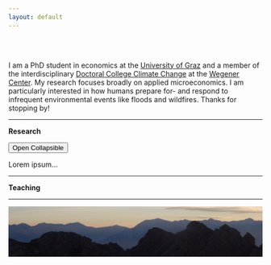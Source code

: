 ```yaml
---
layout: default
---
```


<br />
<br />

I am a PhD student in economics at the [University of Graz](https://volkswirtschaftslehre.uni-graz.at/en/) and a member of the interdisciplinary [Doctoral College Climate Change](https://dk-climate-change.uni-graz.at/en/) at the [Wegener Center](https://wegcenter.uni-graz.at/en/). My research focuses broadly on applied microeconomics. I am particularly interested in how humans prepare for- and respond to infrequent environmental events like floods and wildfires. Thanks for stopping by!

* * *

**Research**

<button class="collapsible">Open Collapsible</button>
<div class="content">
  <p>Lorem ipsum...</p>
</div>

* * *

**Teaching**

* * *

<img src="/assets/img/mountains2.jpeg" alt="ReitherSpitze" />

